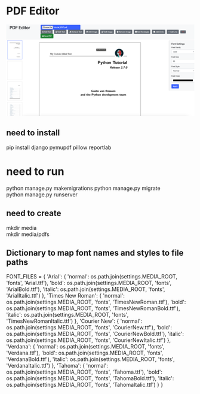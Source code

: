 # PDF Editor

![alt text](Screenshot1.png)

## need to install
pip install django pymupdf pillow reportlab


# need to run
python manage.py makemigrations 
python manage.py migrate   
python manage.py runserver

## need to create 
mkdir media     
mkdir media/pdfs 

## Dictionary to map font names and styles to file paths
FONT_FILES = {
    'Arial': {
        'normal': os.path.join(settings.MEDIA_ROOT, 'fonts', 'Arial.ttf'),
        'bold': os.path.join(settings.MEDIA_ROOT, 'fonts', 'ArialBold.ttf'),
        'italic': os.path.join(settings.MEDIA_ROOT, 'fonts', 'ArialItalic.ttf')
    },
    'Times New Roman': {
        'normal': os.path.join(settings.MEDIA_ROOT, 'fonts', 'TimesNewRoman.ttf'),
        'bold': os.path.join(settings.MEDIA_ROOT, 'fonts', 'TimesNewRomanBold.ttf'),
        'italic': os.path.join(settings.MEDIA_ROOT, 'fonts', 'TimesNewRomanItalic.ttf')
    },
    'Courier New': {
        'normal': os.path.join(settings.MEDIA_ROOT, 'fonts', 'CourierNew.ttf'),
        'bold': os.path.join(settings.MEDIA_ROOT, 'fonts', 'CourierNewBold.ttf'),
        'italic': os.path.join(settings.MEDIA_ROOT, 'fonts', 'CourierNewItalic.ttf')
    },
    'Verdana': {
        'normal': os.path.join(settings.MEDIA_ROOT, 'fonts', 'Verdana.ttf'),
        'bold': os.path.join(settings.MEDIA_ROOT, 'fonts', 'VerdanaBold.ttf'),
        'italic': os.path.join(settings.MEDIA_ROOT, 'fonts', 'VerdanaItalic.ttf')
    },
    'Tahoma': {
        'normal': os.path.join(settings.MEDIA_ROOT, 'fonts', 'Tahoma.ttf'),
        'bold': os.path.join(settings.MEDIA_ROOT, 'fonts', 'TahomaBold.ttf'),
        'italic': os.path.join(settings.MEDIA_ROOT, 'fonts', 'TahomaItalic.ttf')
    }
}